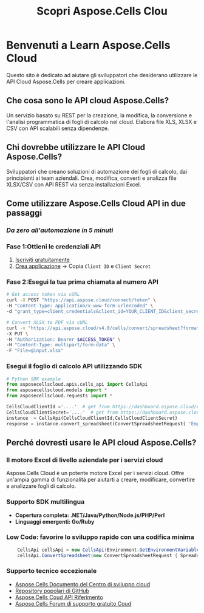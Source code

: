 ﻿---
title: Scopri Aspose.Cells Clou
type: docs
url: /it/learn
aliases: [/learn-aspose-cells-cloud]
linktitle: Imparare
description: Benvenuti a imparare Aspose.Cells Cloud
weight: 15
kwords: Excel, Office Cloud, REST API, Foglio di calcolo, PDF, CSV, Json, Markdown, Benvenuti a Learn Aspose.Cells Cloud
---
# Benvenuti a Learn Aspose.Cells Cloud

Questo sito è dedicato ad aiutare gli sviluppatori che desiderano utilizzare le API Cloud Aspose.Cells per creare applicazioni.

## Che cosa sono le API cloud Aspose.Cells?

Un servizio basato su REST per la creazione, la modifica, la conversione e l'analisi programmatica di fogli di calcolo nel cloud. Elabora file XLS, XLSX e CSV con API scalabili senza dipendenze.

## Chi dovrebbe utilizzare le API Cloud Aspose.Cells?

Sviluppatori che creano soluzioni di automazione dei fogli di calcolo, dai principianti ai team aziendali. Crea, modifica, converti e analizza file XLSX/CSV con API REST via senza installazioni Excel.

## **Come utilizzare Aspose.Cells Cloud API in due passaggi**

### *Da zero all'automazione in 5 minuti*

###  Fase 1:**Ottieni le credenziali API**

1. [Iscriviti gratuitamente](https://dashboard.aspose.cloud/signup)  
2. [Crea applicazione](https://dashboard.aspose.cloud/applications) → Copia `Client ID` e `Client Secret`  

###  Fase 2:**Esegui la tua prima chiamata al numero API**

```bash
# Get access token via cURL
curl -X POST "https://api.aspose.cloud/connect/token" \
-H "Content-Type: application/x-www-form-urlencoded" \
-d "grant_type=client_credentials&client_id=YOUR_CLIENT_ID&client_secret=YOUR_CLIENT_SECRET"

# Convert XLSX to PDF via cURL
curl -v "https://api.aspose.cloud/v4.0/cells/convert/spreadsheet?format=PDF" \
-X PUT \
-H "Authorization: Bearer $ACCESS_TOKEN" \
-H "Content-Type: multipart/form-data" \
-F "File=@input.xlsx"
```

### **Esegui il foglio di calcolo API utilizzando SDK**

```python
# Python SDK example
from asposecellscloud.apis.cells_api import CellsApi
from asposecellscloud.models import *
from asposecellscloud.requests import *

CellsCloudClientId ='....'  # get from https://dashboard.aspose.cloud/#/applications
CellsCloudClientSecret='....'  # get from https://dashboard.aspose.cloud/#/applications
instance  = CellsApi(CellsCloudClientId,CellsCloudClientSecret)
response = instance.convert_spreadsheet(ConvertSpreadsheetRequest( 'EmployeeSalesSummary.xlsx', 'pdf') , local_outpath = "EmployeeSalesSummary.pdf")

```

## Perché dovresti usare le API cloud Aspose.Cells?

### Il motore Excel di livello aziendale per i servizi cloud

Aspose.Cells Cloud è un potente motore Excel per i servizi cloud. Offre un'ampia gamma di funzionalità per aiutarti a creare, modificare, convertire e analizzare fogli di calcolo.

### Supporto SDK multilingua

- **Copertura completa: .NET/Java/Python/Node.js/PHP/Perl**
- **Linguaggi emergenti: Go/Ruby**

### Low Code: favorire lo sviluppo rapido con una codifica minima

```C#
    CellsApi cellsApi = new CellsApi(Environment.GetEnvironmentVariable("CellsCloudClientId"), Environment.GetEnvironmentVariable("CellsCloudClientSecret"));
    cellsApi.ConvertSpreadsheet(new ConvertSpreadsheetRequest { Spreadsheet = "EmployeeSalesSummary.xlsx", format = "pdf" }, "EmployeeSalesSummary.pdf");
```

### Supporto tecnico eccezionale

- [Aspose.Cells Documento del Centro di sviluppo cloud](https://docs.aspose.cloud/cells/)
- [Repository popolari di GitHub](https://github.com/aspose-cells-cloud)
- [Aspose.Cells Coud API Riferimento](https://reference.aspose.cloud/cells)
- [Aspose.Cells Forum di supporto gratuito Coud](https://forum.aspose.cloud/c/cells/7)
